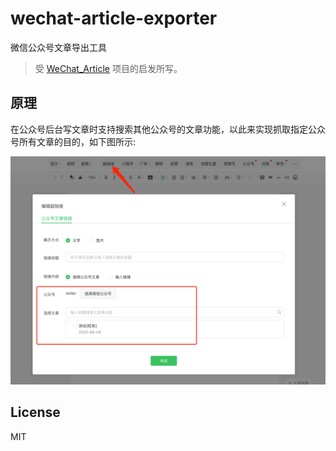 # wechat-article-exporter
微信公众号文章导出工具

> 受 [WeChat_Article](https://github.com/1061700625/WeChat_Article) 项目的启发所写。

## 原理

在公众号后台写文章时支持搜索其他公众号的文章功能，以此来实现抓取指定公众号所有文章的目的，如下图所示:

![公众号后台搜索文章](assets/search-article.png)

## License

MIT
